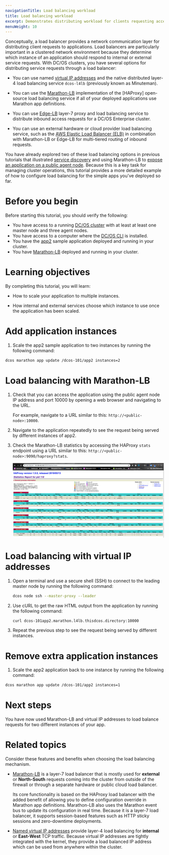 ```yaml
---
navigationTitle: Load balancing workload
title: Load balancing workload
excerpt: Demonstrates distributing workload for clients requesting access to a deployed application (part 10)
menuWeight: 10
---
```

Conceptually, a load balancer provides a network communication layer for distributing client requests to applications. Load balancers are particularly important in a clustered network environment because they determine which instance of an application should respond to internal or external service requests. With DC/OS clusters, you have several options for distributing service requests through a load balancer:

- You can use named [virtual IP addresses](/mesosphere/dcos/1.13/networking/load-balancing-vips/) and the native distributed layer-4 load balancing service `dcos-l4lb` (previously known as Minuteman).

- You can use the [Marathon-LB](/mesosphere/dcos/services/marathon-lb/) implementation of the [HAProxy] open-source load balancing service if all of your deployed applications use Marathon app definitions. 

- You can use [Edge-LB](/mesosphere/dcos/services/edge-lb/) layer-7 proxy and load balancing service to distribute inbound access requests for a DC/OS Enterprise cluster.

- You can use an external hardware or cloud provider load balancing service, such as the [AWS Elastic Load Balancer (ELB)](https://aws.amazon.com/elasticloadbalancing/) in combination with Marathon-LB or Edge-LB for multi-tiered routing of inbound requests.

You have already explored two of these load balancing options in previous tutorials that illustrated [service discovery](../service-discovery/) and using Marathon-LB to [expose an application on a public agent node](../native-app/). Because this is a key task for managing cluster operations, this tutorial provides a more detailed example of how to configure load balancing for the simple apps you've deployed so far.

# Before you begin
Before starting this tutorial, you should verify the following:
- You have access to a running [DC/OS cluster](../start-here/) with at least at least one master node and three agent nodes.
- You have access to a computer where the [DC/OS CLI](../cli/) is installed.
- You have the [app2](../native-app/) sample application deployed and running in your cluster.
- You have [Marathon-LB](../native-app/) deployed and running in your cluster.

# Learning objectives
By completing this tutorial, you will learn:

- How to scale your application to multiple instances.

- How internal and external services choose which instance to use once the application has been scaled.

# Add application instances
1. Scale the app2 sample application to two instances by running the following command:

```bash
dcos marathon app update /dcos-101/app2 instances=2
```

# Load balancing with Marathon-LB
1. Check that you can access the application using the public agent node IP address and port 10000 by opening a web browser and navigating to the URL.

    For example, navigate to a URL similar to this: `http://<public-node>:10000`. 

1. Navigate to the application repeatedly to see the request being served by different instances of app2.

1. Check the Marathon-LB statistics by accessing the HAProxy `stats` endpoint using a URL similar to this: `http://<public-node>:9090/haproxy?stats`.

    ![View load balancing statistics for dcos-101_app2](../../../img/tutorial-haproxy-stats.png)

# Load balancing with virtual IP addresses
1. Open a terminal and use a secure shell (SSH) to connect to the leading master node by running the following command:

    ```bash
    dcos node ssh --master-proxy --leader
    ```

1. Use cURL to get the raw HTML output from the application by running the following command:

    ```bash
    curl dcos-101app2.marathon.l4lb.thisdcos.directory:10000
    ```

1. Repeat the previous step to see the request being served by different instances.

# Remove extra application instances
1. Scale the app2 application back to one instance by running the following command:

  ```bash
  dcos marathon app update /dcos-101/app2 instances=1
  ```

# Next steps
You have now used Marathon-LB and virtual IP addresses to load balance requests for two different instances of your app.

# Related topics
Consider these features and benefits when choosing the load balancing mechanism.

- [Marathon-LB](/mesosphere/dcos/services/marathon-lb/) is a layer-7 load balancer that is mostly used for **external** or **North-South** requests coming into the cluster from outside of the firewall or through a separate hardware or public cloud load balancer.

    Its core functionality is based on the HAProxy load balancer with the added benefit of allowing you to define configuration override in Marathon app definitions. Marathon-LB also uses the Marathon event bus to update its configuration in real time. Because it is a layer-7 load balancer, it supports session-based features such as HTTP sticky sessions and zero-downtime deployments.

- [Named virtual IP addresses](/mesosphere/dcos/1.13/networking/load-balancing-vips/) provide layer-4 load balancing for **internal** or **East-West** TCP traffic. Because virtual IP addresses are tightly integrated with the kernel, they provide a load balanced IP address which can be used from anywhere within the cluster.
